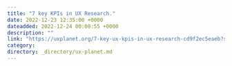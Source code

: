```yaml
---
title: "7 key KPIs in UX Research."
date: 2022-12-23 12:35:00 +0000
dateadded: 2022-12-24 00:00:55 +0000
description: ""
link: "https://uxplanet.org/7-key-ux-kpis-in-ux-research-cd9f2ec5eaeb?source=rss----819cc2aaeee0---4"
category:
directory: _directory/ux-planet.md
---
```

